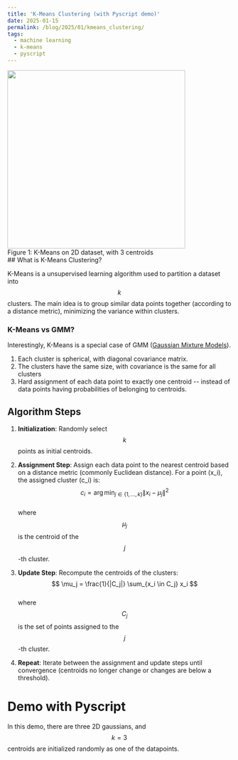 ```yaml
---
title: 'K-Means Clustering (with Pyscript demo)'
date: 2025-01-15
permalink: /blog/2025/01/kmeans_clustering/
tags:
  - machine learning
  - k-means
  - pyscript
---
```


<!-- ![kmeans]({{ site.url }}{{ site.baseurl }}/images/kmeans.png) -->
<html>
<img class="center" src="{{ site.url }}{{ site.baseurl }}/images/kmeans.png" width="400">
<figcaption>Figure 1: K-Means on 2D dataset, with 3 centroids</figcaption>
</html>
## What is K-Means Clustering?

K-Means is a unsupervised learning algorithm used to partition a dataset into $$k$$ clusters. The main idea is to group similar data points together (according to a distance metric), minimizing the variance within clusters.

### K-Means vs GMM?
Interestingly, K-Means is a special case of GMM ([Gaussian Mixture Models](https://scikit-learn.org/stable/modules/mixture.html)).
  1. Each cluster is spherical, with diagonal covariance matrix.
  2. The clusters have the same size, with covariance is the same for all clusters
  3. Hard assignment of each data point to exactly one centroid -- instead of data points having probabilities of belonging to centroids.

## Algorithm Steps

1. **Initialization**: Randomly select $$k$$ points as initial centroids.
2. **Assignment Step**: Assign each data point to the nearest centroid based on a distance metric (commonly Euclidean distance). For a point \(x_i\), the assigned cluster \(c_i\) is:  
   $$ 
   c_i = \arg\min_{j \in \{1, \dots, k\}} \| x_i - \mu_j \|^2 
   $$  
   where $$\mu_j$$ is the centroid of the $$j$$-th cluster.

3. **Update Step**: Recompute the centroids of the clusters:  
   $$ 
   \mu_j = \frac{1}{|C_j|} \sum_{x_i \in C_j} x_i 
   $$  
   where $$C_j$$ is the set of points assigned to the $$j$$-th cluster.

4. **Repeat**: Iterate between the assignment and update steps until convergence (centroids no longer change or changes are below a threshold).

# Demo with Pyscript

In this demo, there are three 2D gaussians, and $$k=3$$ centroids are initialized randomly as one of the datapoints.
<html>
    <head>
        <!-- Recommended meta tags -->
        <meta charset="UTF-8">
        <meta name="viewport" content="width=device-width,initial-scale=1.0">
        <script type="module" src="https://pyscript.net/releases/2024.1.1/core.js"></script>
        <!-- <script>
    // Register Service Worker
    if ('serviceWorker' in navigator) {
      // Define the Service Worker logic as a Blob (inline)
      const workerCode = `
        self.addEventListener('fetch', (event) => {
          const newHeaders = new Headers(event.request.headers);
          newHeaders.set('Cross-Origin-Embedder-Policy', 'require-corp');
          newHeaders.set('Cross-Origin-Opener-Policy', 'same-origin');
          const modifiedRequest = new Request(event.request, { headers: newHeaders });
          event.respondWith(fetch(modifiedRequest));
        });
      `;

      // Create a Blob URL for the Service Worker
      const blob = new Blob([workerCode], { type: 'application/javascript' });
      const workerURL = URL.createObjectURL(blob);

      // Register the Service Worker
      navigator.serviceWorker.register(workerURL)
        .then(registration => {
          console.log('Service Worker registered!');
          window.location.reload(); // Force reload to apply headers
        })
        .catch(error => console.error('Service Worker error:', error));
    }
  </script> -->
    </head>
    <body>
        <section class="pyscript">
            <div id="mpl"></div>
            <script type="py"
            src="https://gist.githubusercontent.com/radenmuaz/a00426001425ad3a56a019c1f0f26460/raw/13c019dc44abf06e94deefd0b81e8f8a726eb776/kmeans_pyscript.py"
             config='{"packages":["numpy", "matplotlib"], "sync_main_only": true}'>
            </script>
          </section>
    <script src="https://gist.github.com/radenmuaz/a00426001425ad3a56a019c1f0f26460.js"></script>
    
  </body>

</html>
